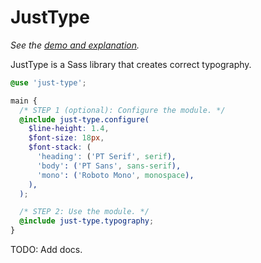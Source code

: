 # JustType

*See the [demo and explanation](https://awjin.me/just-type).*

JustType is a Sass library that creates correct typography.

```scss
@use 'just-type';

main {
  /* STEP 1 (optional): Configure the module. */
  @include just-type.configure(
    $line-height: 1.4,
    $font-size: 18px,
    $font-stack: (
      'heading': ('PT Serif', serif),
      'body': ('PT Sans', sans-serif),
      'mono': ('Roboto Mono', monospace),
    ),
  );

  /* STEP 2: Use the module. */
  @include just-type.typography;
}
```

TODO: Add docs.
